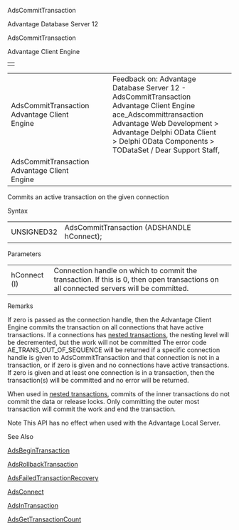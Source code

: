 AdsCommitTransaction




Advantage Database Server 12  

AdsCommitTransaction

Advantage Client Engine

|  |
| --- |
|  |

|  |  |  |  |  |
| --- | --- | --- | --- | --- |
| AdsCommitTransaction  Advantage Client Engine |  |  | Feedback on: Advantage Database Server 12 - AdsCommitTransaction Advantage Client Engine ace\_Adscommittransaction Advantage Web Development > Advantage Delphi OData Client > Delphi OData Components > TODataSet / Dear Support Staff, |  |
| AdsCommitTransaction  Advantage Client Engine |  |  |  |  |

Commits an active transaction on the given connection

Syntax

|  |  |
| --- | --- |
| UNSIGNED32 | AdsCommitTransaction (ADSHANDLE hConnect); |

Parameters

|  |  |
| --- | --- |
| hConnect (I) | Connection handle on which to commit the transaction. If this is 0, then open transactions on all connected servers will be committed. |

Remarks

If zero is passed as the connection handle, then the Advantage Client Engine commits the transaction on all connections that have active transactions. If a connections has [nested transactions](master_nesting_transactions.htm), the nesting level will be decremented, but the work will not be committed The error code AE\_TRANS\_OUT\_OF\_SEQUENCE will be returned if a specific connection handle is given to AdsCommitTransaction and that connection is not in a transaction, or if zero is given and no connections have active transactions. If zero is given and at least one connection is in a transaction, then the transaction(s) will be committed and no error will be returned.

When used in [nested transactions](master_nesting_transactions.htm), commits of the inner transactions do not commit the data or release locks. Only committing the outer most transaction will commit the work and end the transaction.

Note This API has no effect when used with the Advantage Local Server.

See Also

[AdsBeginTransaction](ace_adsbegintransaction.htm)

[AdsRollbackTransaction](ace_adsrollbacktransaction.htm)

[AdsFailedTransactionRecovery](ace_adsfailedtransactionrecovery.htm)

[AdsConnect](ace_adsconnect.htm)

[AdsInTransaction](ace_adsintransaction.htm)

[AdsGetTransactionCount](ace_adsgettransactioncount.htm)